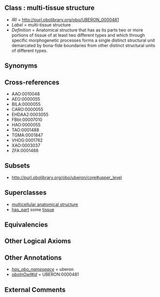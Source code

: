 
## Class : multi-tissue structure

 * *IRI* = http://purl.obolibrary.org/obo/UBERON_0000481
 * *Label* = multi-tissue structure
 * *Definition* = Anatomical structure that has as its parts two or more portions of tissue of at least two different types and which through specific morphogenetic processes forms a single distinct structural unit demarcated by bona-fide boundaries from other distinct structural units of different types.

## Synonyms


## Cross-references

 * AAO:0010048
 * AEO:0000055
 * BILA:0000055
 * CARO:0000055
 * EHDAA2:0003055
 * FBbt:00007010
 * HAO:0000055
 * TAO:0001488
 * TGMA:0001847
 * VHOG:0001762
 * XAO:0003037
 * ZFA:0001488

## Subsets

 * http://purl.obolibrary.org/obo/uberon/core#upper_level

## Superclasses

 * [multicellular anatomical structure](../../UBERON/00/UBERON_0010000.md)
 * [has_part](../../BFO/51/BFO_0000051.md) some [tissue](../../UBERON/79/UBERON_0000479.md)

## Equivalencies


## Other Logical Axioms


## Other Annotations

 * *[has_obo_namespace](../../ce/oboInOwl#hasOBONamespace.md)* = uberon
 * *[oboInOwl#id](../../id/oboInOwl#id.md)* = UBERON:0000481

## External Comments

